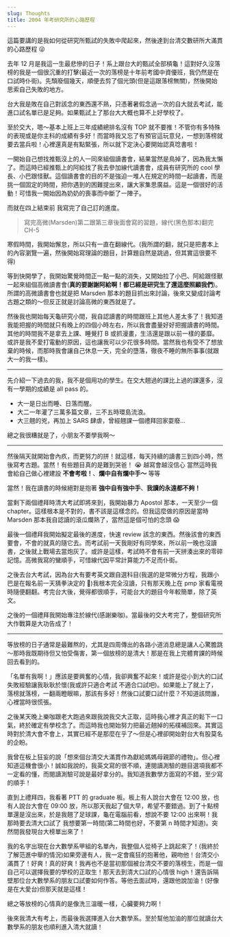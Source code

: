 ```yaml
---
slug: Thoughts
title: 2004 年考研究所的心路歷程
---
```


這篇要講的是我如何從研究所甄試的失敗中爬起來，然後達到台清交數研所大滿貫的心路歷程 😜

去年 12 月是我這一生最悲慘的日子！系上跟台大的甄試全部槓龜！這對好久沒落榜的我是一個很沉重的打擊(最近一次的落榜是十年前考國中資優班，我仍然是在口試時仆街)。先頹廢個幾天，順便去剪了個光頭(但是這跟落榜無關)，然後開始思索自己失敗的地方。

台大我是敗在自己對該念的東西還不熟，只憑著暑假念過一次的自大就去考試，能進口試名單已是足夠。如果甄試上了那台大大概也算不上好學校了。

至於交大，嗯～基本上班上三年成績總排名沒有 TOP 就不要推！不管你有多特殊的表現或是你主科的成績有多好！而當時我又忘了有預官這玩意兒，一想到落榜就要去當兵啦！心裡還真是有點緊張，所以就下定決心要開始認真唸書啦！

一開始自己想找推甄沒上的人一同來組個讀書會，結果當然是鳥掉了，因為我太懶了。而這時已經推甄上的阿給找了我去參加線代讀書會，成員有研究所的 cool 學長、小巴跟怪獸。這個讀書會的目的不是強迫一堆人在規定的時間一起讀書，而是挑一個固定的時間，把你遇到的困難提出來，讓大家集思廣益。這是一個很好的活動！可惜我一開始因為奶奶的喪事而中斷了一陣子。

而就在四上結束前 我寫完了自己訂的進度。

> 寫完高微(Marsden)第二跟第三章後面會寫的習題，線代(黑色那本)翻完 CH-5

寒假時間，我開始懈怠，所以只有一直在翻線代。(我所謂的翻，就只是把書本上的內容瀏覽一遍，然後開始寫理論的題目，計算題自然是跳過，但其實這很要不得)

等到快開學了，我開始驚覺時間正一點一點的消失，又開始拉了小巴、阿給跟怪獸一起來組個高微讀書會(**真的要謝謝阿給啊！都已經是研究生了還這麼照顧我們**)。所謂的高微讀書會也就是把 Marsden 那本的題目抓出來討論，後來又變成討論考古題之類的～但反正就是討論高微的東西就是了。

然後我也開始每天龜研究小間，我自認讀書的時間跟班上其他人差太多了！我知道我能把握的時間就只有晚上的四個小時左右，所以我會盡量好好把握讀書的時間。其他的時間我不是拿去上課、睡覺打 B 或抓漫畫，生活還是跟以前一樣的萎靡。或許是我不愛打電動的原因，這也讓我可以少花很多時間。當然我也有受不了想放棄的時候，而那時我會讓自己休息一天，完全的墮落，徹夜不睡的無所事事(就跟大一的我一樣)。

----

先介紹一下過去的我，我不是個用功的學生。在交大翹過的課比上過的課還多，沒有一學期的成績是 all pass 的。

+ 大一是日出而睡、日落而醒。
+ 大二一年灌了三萬多篇文章，三不五時環島流浪。
+ 大三翹的兇，再加上 SARS 肆虐，曾經翹課一個禮拜回家耍廢...

總之我很糟就是了，小朋友不要學我啊～

----

然後隔天就開始會內疚，而更努力的拼！就這樣，每天持續的讀書三到四小時，然後寫考古題。當然！有些題目真的是難到哭爸！ 😭 越寫會越沒信心 當然這時我會給自己做心裡建設 **不會考啦！**、**爛中自有爛中手～** 等等

當然！我在讀書的時候絕對是抱著 **強中自有強中手**、**我讀的永遠都不夠！**

當剩下兩個禮拜時清大考試即將來到，我開始暴力 Apostol 那本，一天至少一個 chapter。這樣根本是不對的，書不該是這樣念的。但我這麼做的原因是當時 Marsden 那本我自認讀的滾瓜爛熟了，當然這是個可怕的念頭 😱

最後一個禮拜我開始擬定最後的進度，快速 review 該念的東西。然後該會的東西要會，不會的就真的隨它去。而考試前一天我剛好有同學來，所以前一晚也沒讀書，之後就上戰場去當炮灰了。或許是這樣，考試時不會有前一天拼湊出來的零碎記憶。高微我寫的蠻順手，可惜線代因平常計算能力不足而仆街。

之後去台大考試，因為台大有要考英文跟自選科目(我選的是常微分方程，我跟小巴是在報名前一天猜拳決定的 🤣)我根本完全沒讀，只有那天晚上在 pmp 家看電視時隨便翻翻。考完台大後，覺得都很順手，可能台大的題目今年較簡單，除了英文。

之後的一個禮拜我開始專注於線代(感謝樂咖)。當最後的交大考完了，整個研究所大作戰算是大功告成了！

----

等放榜的日子通常是最難熬的，尤其是四周傳出的各路小道消息總是讓人心驚膽跳～那時我既期待但又怕受傷害，第一個放榜的是清大！那是在我上完體育課的時候回去看到的。

「名單有我啊！」應該是要興奮的心情，我卻興奮不起來！或許是從小到大的口試失敗經驗讓我耿耿於懷(我或許只適合考試 不適合口試吧)。如果能上了就上了，落榜就落榜，一翻兩瞪眼嘛，那該有多好！然後口試要口試什麼？不知道該問誰，心裡當時很慌張。

之後某天晚上樂咖跟老大跑過來跟我說我交大正取，這時我心裡才真正的鬆下一口氣，終於確定有學校念了。而這時我也開始努力把最近翹掉的拓樸補回來。其實這時對於清大會不會上，其實已經不是那麼在乎了～但是心裡卻開始對台大有股莫名的企盼。

我曾在板上狂妄的說「想來個台清交大滿貫作為獻給媽媽母親節的禮物」。但心裡知道這機會很小！誠如我說的，我英文寫的很不順，連閱讀測驗的題目選項我都不一定看的懂，而閱讀測驗可說是最好拿分的。我知道我數學方面寫的不錯，至少寫的順手！

直到上禮拜四，我看著 PTT 的 graduate 板。板上有人說台大會在 12:00 放，也有人說台大會在 09:00 放，所以那天我起了個大早，希望不要錯過。到了十點榜單還是沒出來，於是我翹了足球課，龜在電腦前看，想說不要 12:00 出來啊！我那時要去清大口試了 我想要第一時間(第二時間也好，不要第 n 時間才知道)。突然間我發現台大榜單出來了！

我的名字出現在台大數學系甲組的名單內，我整個人從椅子上跳起來了！(我終於了解范進中舉的情況)如果旁邊有人，我一定會瘋狂的抱著他，親吻他！台清交小滿貫了！好爽！真的好爽！我再也不是當初那個被台清交不要的落榜生，而是一個自己可以選擇我要的學校的正取生！那天去到清大口試的心情很 high！還告訴隔壁那位台大數學系的朋友口試要如何作答。等他去面試時，還跟他說加油！(好像是在大愛台)但那天就是這樣！

總之等放榜的心情真的是像洗三溫暖一樣，心臟要夠力啊！

後來我清大有考上，而最後我選擇進入台大數學系。至於幫他加油的那位就讀台大數學系的朋友也順利進入清大就讀！